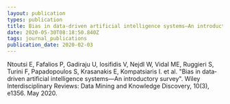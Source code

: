 ```yaml
---
layout: publication
types: publication
title: Bias in data‐driven artificial intelligence systems—An introductory survey
date: 2020-05-30T08:18:50.840Z
tags: journal_publications
publication_date: 2020-02-03
---
```

Ntoutsi E, Fafalios P, Gadiraju U, Iosifidis V, Nejdl W, Vidal ME, Ruggieri S, Turini F, Papadopoulos S, Krasanakis E, Kompatsiaris I. et al. "Bias in data‐driven artificial intelligence systems—An introductory survey". Wiley Interdisciplinary Reviews: Data Mining and Knowledge Discovery, 10(3), e1356. May 2020.